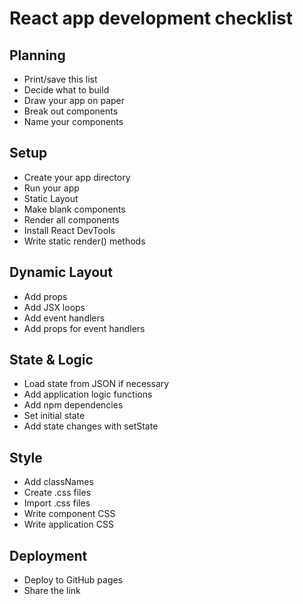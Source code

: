 # React app development checklist

## Planning

- Print/save this list 
- Decide what to build 
- Draw your app on paper 
- Break out components 
- Name your components

## Setup

- Create your app directory 
- Run your app
- Static Layout
- Make blank components 
- Render all components 
- Install React DevTools
- Write static render() methods

## Dynamic Layout 

- Add props
- Add JSX loops
- Add event handlers
- Add props for event handlers

## State & Logic

- Load state from JSON if necessary 
- Add application logic functions 
- Add npm dependencies
- Set initial state
- Add state changes with setState 

## Style

- Add classNames 
- Create .css files 
- Import .css files 
- Write component CSS 
- Write application CSS

## Deployment
- Deploy to GitHub pages 
- Share the link
